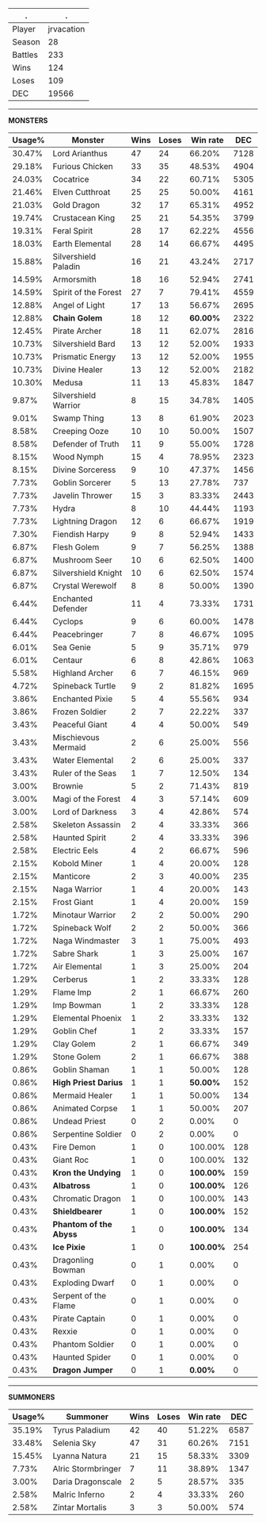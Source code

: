 .|.
|-|-
Player|jrvacation
Season|28
Battles|233
Wins|124
Loses|109
DEC|19566

---
**MONSTERS**

Usage%|Monster|Wins|Loses|Win rate|DEC|
-|-|-|-|-|-|
30.47%|Lord Arianthus|47|24|66.20%|7128|
29.18%|Furious Chicken|33|35|48.53%|4904|
24.03%|Cocatrice|34|22|60.71%|5305|
21.46%|Elven Cutthroat|25|25|50.00%|4161|
21.03%|Gold Dragon|32|17|65.31%|4952|
19.74%|Crustacean King|25|21|54.35%|3799|
19.31%|Feral Spirit|28|17|62.22%|4556|
18.03%|Earth Elemental|28|14|66.67%|4495|
15.88%|Silvershield Paladin|16|21|43.24%|2717|
14.59%|Armorsmith|18|16|52.94%|2741|
14.59%|Spirit of the Forest|27|7|79.41%|4559|
12.88%|Angel of Light|17|13|56.67%|2695|
12.88%|**Chain Golem**|18|12|**60.00%**|2322|
12.45%|Pirate Archer|18|11|62.07%|2816|
10.73%|Silvershield Bard|13|12|52.00%|1933|
10.73%|Prismatic Energy|13|12|52.00%|1955|
10.73%|Divine Healer|13|12|52.00%|2182|
10.30%|Medusa|11|13|45.83%|1847|
9.87%|Silvershield Warrior|8|15|34.78%|1405|
9.01%|Swamp Thing|13|8|61.90%|2023|
8.58%|Creeping Ooze|10|10|50.00%|1507|
8.58%|Defender of Truth|11|9|55.00%|1728|
8.15%|Wood Nymph|15|4|78.95%|2323|
8.15%|Divine Sorceress|9|10|47.37%|1456|
7.73%|Goblin Sorcerer|5|13|27.78%|737|
7.73%|Javelin Thrower|15|3|83.33%|2443|
7.73%|Hydra|8|10|44.44%|1193|
7.73%|Lightning Dragon|12|6|66.67%|1919|
7.30%|Fiendish Harpy|9|8|52.94%|1433|
6.87%|Flesh Golem|9|7|56.25%|1388|
6.87%|Mushroom Seer|10|6|62.50%|1400|
6.87%|Silvershield Knight|10|6|62.50%|1574|
6.87%|Crystal Werewolf|8|8|50.00%|1390|
6.44%|Enchanted Defender|11|4|73.33%|1731|
6.44%|Cyclops|9|6|60.00%|1478|
6.44%|Peacebringer|7|8|46.67%|1095|
6.01%|Sea Genie|5|9|35.71%|979|
6.01%|Centaur|6|8|42.86%|1063|
5.58%|Highland Archer|6|7|46.15%|969|
4.72%|Spineback Turtle|9|2|81.82%|1695|
3.86%|Enchanted Pixie|5|4|55.56%|934|
3.86%|Frozen Soldier|2|7|22.22%|337|
3.43%|Peaceful Giant|4|4|50.00%|549|
3.43%|Mischievous Mermaid|2|6|25.00%|556|
3.43%|Water Elemental|2|6|25.00%|337|
3.43%|Ruler of the Seas|1|7|12.50%|134|
3.00%|Brownie|5|2|71.43%|819|
3.00%|Magi of the Forest|4|3|57.14%|609|
3.00%|Lord of Darkness|3|4|42.86%|574|
2.58%|Skeleton Assassin|2|4|33.33%|366|
2.58%|Haunted Spirit|2|4|33.33%|396|
2.58%|Electric Eels|4|2|66.67%|596|
2.15%|Kobold Miner|1|4|20.00%|128|
2.15%|Manticore|2|3|40.00%|235|
2.15%|Naga Warrior|1|4|20.00%|143|
2.15%|Frost Giant|1|4|20.00%|159|
1.72%|Minotaur Warrior|2|2|50.00%|290|
1.72%|Spineback Wolf|2|2|50.00%|366|
1.72%|Naga Windmaster|3|1|75.00%|493|
1.72%|Sabre Shark|1|3|25.00%|167|
1.72%|Air Elemental|1|3|25.00%|204|
1.29%|Cerberus|1|2|33.33%|128|
1.29%|Flame Imp|2|1|66.67%|260|
1.29%|Imp Bowman|1|2|33.33%|128|
1.29%|Elemental Phoenix|1|2|33.33%|132|
1.29%|Goblin Chef|1|2|33.33%|157|
1.29%|Clay Golem|2|1|66.67%|349|
1.29%|Stone Golem|2|1|66.67%|388|
0.86%|Goblin Shaman|1|1|50.00%|128|
0.86%|**High Priest Darius**|1|1|**50.00%**|152|
0.86%|Mermaid Healer|1|1|50.00%|134|
0.86%|Animated Corpse|1|1|50.00%|207|
0.86%|Undead Priest|0|2|0.00%|0|
0.86%|Serpentine Soldier|0|2|0.00%|0|
0.43%|Fire Demon|1|0|100.00%|128|
0.43%|Giant Roc|1|0|100.00%|132|
0.43%|**Kron the Undying**|1|0|**100.00%**|159|
0.43%|**Albatross**|1|0|**100.00%**|126|
0.43%|Chromatic Dragon|1|0|100.00%|143|
0.43%|**Shieldbearer**|1|0|**100.00%**|152|
0.43%|**Phantom of the Abyss**|1|0|**100.00%**|134|
0.43%|**Ice Pixie**|1|0|**100.00%**|254|
0.43%|Dragonling Bowman|0|1|0.00%|0|
0.43%|Exploding Dwarf|0|1|0.00%|0|
0.43%|Serpent of the Flame|0|1|0.00%|0|
0.43%|Pirate Captain|0|1|0.00%|0|
0.43%|Rexxie|0|1|0.00%|0|
0.43%|Phantom Soldier|0|1|0.00%|0|
0.43%|Haunted Spider|0|1|0.00%|0|
0.43%|**Dragon Jumper**|0|1|**0.00%**|0|

---
**SUMMONERS**

Usage%|Summoner|Wins|Loses|Win rate|DEC|
-|-|-|-|-|-|
35.19%|Tyrus Paladium|42|40|51.22%|6587|
33.48%|Selenia Sky|47|31|60.26%|7151|
15.45%|Lyanna Natura|21|15|58.33%|3309|
7.73%|Alric Stormbringer|7|11|38.89%|1347|
3.00%|Daria Dragonscale|2|5|28.57%|335|
2.58%|Malric Inferno|2|4|33.33%|260|
2.58%|Zintar Mortalis|3|3|50.00%|574|
